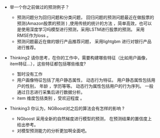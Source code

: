 + 举一个你之前做过的预测例子？ 
    + 预测问题分为回归问题和分类问题， 回归问题的预测问题最近在做股票的预测(Amazon股票的预测 ) ,使用传统的统计的方法 ，简单高效，也可以是使用深度学习吗模型进行预测，采用LSTM进行股票的预测。 采用RMSE作为loss 。
    + 预测问题最近在做的银行产品推荐问题， 采用lightgbm 进行对银行产品进行推荐。

+ Thinking2   请你思考，在你的工作中，需要构建哪些特征（比如用户画像，item特征...），这些特征都包括哪些维度?
    + 暂时没有工作
    + 用户画像特征包括了用户静态属性， 动态行为特征。 用户静态属性包括用户的性别， 年龄 ，学历等等。 
    动态行为属性包括用户的行为序列。 一般通过日志进行采集后进行数据分析。
    + item 维度包括类别 ，受欢迎程度 。 

+ Thinking3   你认为，NGBoost对之后的算法会有怎样的影响 ? 
    + NGboost 采用全新的自然梯度进行模型的预测， 在预测结果的置信度上给出参考。 
    + 对模型预测能力的分析更加啊全面吧。
    
